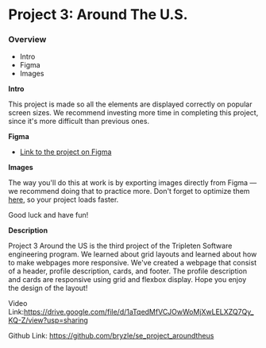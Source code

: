 # Project 3: Around The U.S.

### Overview

- Intro
- Figma
- Images

**Intro**

This project is made so all the elements are displayed correctly on popular screen sizes. We recommend investing more time in completing this project, since it's more difficult than previous ones.

**Figma**

- [Link to the project on Figma](https://www.figma.com/file/ii4xxsJ0ghevUOcssTlHZv/Sprint-3%3A-Around-the-US?node-id=0%3A1)

**Images**

The way you'll do this at work is by exporting images directly from Figma — we recommend doing that to practice more. Don't forget to optimize them [here](https://tinypng.com/), so your project loads faster.

Good luck and have fun!

**Description**

Project 3 Around the US is the third project of the Tripleten Software engineering program. We learned about grid layouts and learned about how to make webpages more responsive. We've created a webpage that consist of a header, profile description, cards, and footer. The profile description and cards are responsive using grid and flexbox display. Hope you enjoy the design of the layout!

Video Link:https://drive.google.com/file/d/1aTqedMfVCJOwWoMjXwLELXZQ7Qy_KQ-Z/view?usp=sharing

Github Link: https://github.com/bryzle/se_project_aroundtheus
